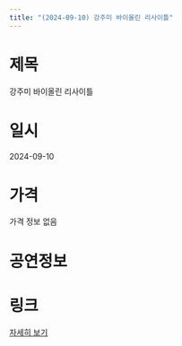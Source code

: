 ```yaml
---
title: "(2024-09-10) 강주미 바이올린 리사이틀"
---
```


# 제목
강주미 바이올린 리사이틀

# 일시
2024-09-10

# 가격
가격 정보 없음

# 공연정보
  
  


# 링크
[자세히 보기](https://www.sac.or.kr/site/main/show/show_view?SN=60801 "https://www.sac.or.kr/site/main/show/show_view?SN=60801")
